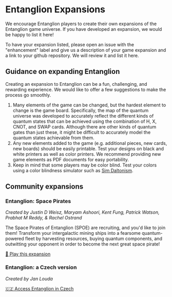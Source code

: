 # Entanglion Expansions
We encourage Entanglion players to create their own expansions of the Entanglion game universe. If you have developed an expansion, we would be happy to list it here!

To have your expansion listed, please open an issue with the "enhancement" label and give us a description of your game expansion and a link to your github repository. We will review it and list it here.

## Guidance on expanding Entanglion
Creating an expansion to Entanglion can be a fun, challenging, and rewarding experience. We would like to offer a few suggestions to make the process go smoothly.

1. Many elements of the game can be changed, but the hardest element to change is the game board. Specifically, the map of the quantum universe was developed to accurately reflect the different kinds of quantum states that can be achieved using the combination of H, X, CNOT, and SWAP cards. Although there are other kinds of quantum gates than just these, it might be difficult to accurately model the quantum states achievable from them.
2. Any new elements added to the game (e.g. additional pieces, new cards, new boards) should be easily printable. Test your designs on black and white printers as well as color printers. We recommend providing new game elements as PDF documents for easy portability.
3. Keep in mind that some players may be color blind. Test your colors using a color blindness simulator such as [Sim Daltonism](https://michelf.ca/projects/sim-daltonism/).

## Community expansions

### Entanglion: Space Pirates
_Created by Justin D Weisz, Maryam Ashoori, Kent Fung, Patrick Watson, Prabhat M Reddy, & Rachel Ostrand_

The Space Pirates of Entanglion (SPOE) are recruiting, and you'd like to join them! Transform your intergalactic mining ships into a fearsome quantum-powered fleet by harvesting resources, buying quantum components, and outwitting your opponent in order to become the next great space pirate!

[🚀 Play this expansion](https://github.com/Entanglion/entanglion-spoe)

### Entanglion: a Czech version
_Created by Jan Louda_

[🇨🇿 Access Entanglion in Czech](https://github.com/janlouda/entanglion)

